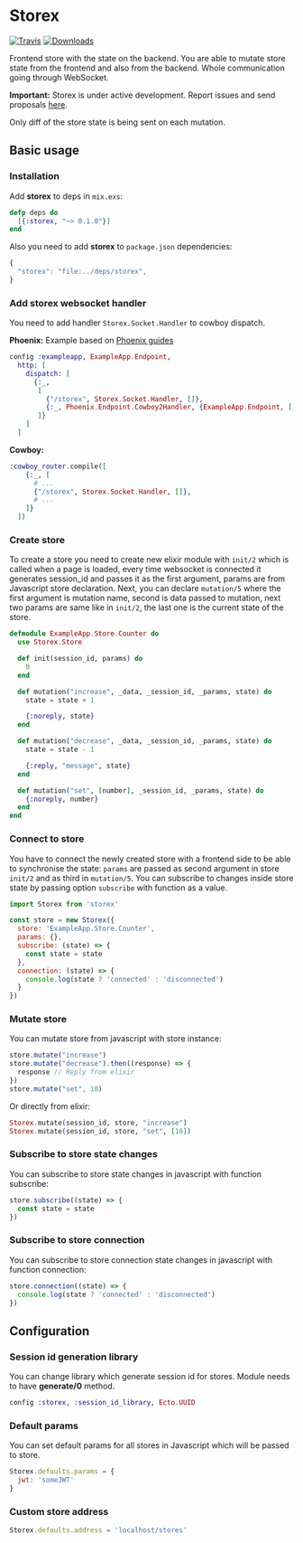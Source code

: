 # Storex

[![Travis](https://img.shields.io/travis/nerdslabs/storex.svg)](https://travis-ci.org/nerdslabs/storex) [![Downloads](https://img.shields.io/hexpm/dt/storex.svg)](https://hex.pm/packages/storex)

Frontend store with the state on the backend. You are able to mutate store state from the frontend and also from the backend. Whole communication going through WebSocket.

**Important:** Storex is under active development. Report issues and send proposals [here](https://github.com/nerdslabs/storex/issues/new).

Only diff of the store state is being sent on each mutation.

## Basic usage

### Installation

Add **storex** to deps in `mix.exs`:

```elixir
defp deps do
  [{:storex, "~> 0.1.0"}]
end
```

Also you need to add **storex** to `package.json` dependencies:

```javascript
{
  "storex": "file:../deps/storex",
}
```

### Add storex websocket handler

You need to add handler `Storex.Socket.Handler` to cowboy dispatch.

**Phoenix:**
Example based on [Phoenix guides](https://hexdocs.pm/phoenix/Phoenix.Endpoint.Cowboy2Adapter.html)

```elixir
config :exampleapp, ExampleApp.Endpoint,
  http: [
    dispatch: [
      {:_,
       [
         {"/storex", Storex.Socket.Handler, []},
         {:_, Phoenix.Endpoint.Cowboy2Handler, {ExampleApp.Endpoint, []}}
       ]}
    ]
  ]
```

**Cowboy:**
```elixir
:cowboy_router.compile([
    {:_, [
      # ...
      {"/storex", Storex.Socket.Handler, []},
      # ...
    ]}
  ])
```

### Create store

To create a store you need to create new elixir module with `init/2` which is called when a page is loaded, every time websocket is connected it generates session_id and passes it as the first argument, params are from Javascript store declaration. Next, you can declare `mutation/5` where the first argument is mutation name, second is data passed to mutation, next two params are same like in `init/2`, the last one is the current state of the store.

```elixir
defmodule ExampleApp.Store.Counter do
  use Storex.Store

  def init(session_id, params) do
    0
  end

  def mutation("increase", _data, _session_id, _params, state) do
    state = state + 1

    {:noreply, state}
  end

  def mutation("decrease", _data, _session_id, _params, state) do
    state = state - 1

    {:reply, "message", state}
  end

  def mutation("set", [number], _session_id, _params, state) do
    {:noreply, number}
  end
end
```

### Connect to store

You have to connect the newly created store with a frontend side to be able to synchronise the state: `params` are passed as second argument in store `init/2` and as third in `mutation/5`. You can subscribe to changes inside store state by passing option `subscribe` with function as a value.

```javascript
import Storex from 'storex'

const store = new Storex({
  store: 'ExampleApp.Store.Counter',
  params: {},
  subscribe: (state) => {
    const state = state
  },
  connection: (state) => {
    console.log(state ? 'connected' : 'disconnected')
  }
})
```

### Mutate store

You can mutate store from javascript with store instance:

```javascript
store.mutate("increase")
store.mutate("decrease").then((response) => {
  response // Reply from elixir
})
store.mutate("set", 10)
```

Or directly from elixir:

```elixir
Storex.mutate(session_id, store, "increase")
Storex.mutate(session_id, store, "set", [10])
```

### Subscribe to store state changes

You can subscribe to store state changes in javascript with function subscribe:

```javascript
store.subscribe((state) => {
  const state = state
})
```

### Subscribe to store connection

You can subscribe to store connection state changes in javascript with function connection:

```javascript
store.connection((state) => {
  console.log(state ? 'connected' : 'disconnected')
})
```

## Configuration

### Session id generation library

You can change library which generate session id for stores. Module needs to have **generate/0** method.

```elixir
config :storex, :session_id_library, Ecto.UUID
```

### Default params

You can set default params for all stores in Javascript which will be passed to store.

```javascript
Storex.defaults.params = {
  jwt: 'someJWT'
}
```

### Custom store address

```javascript
Storex.defaults.address = 'localhost/stores'
```